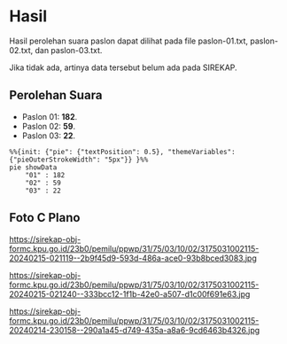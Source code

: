 # Hasil

Hasil perolehan suara paslon dapat dilihat pada file paslon-01.txt, paslon-02.txt, dan paslon-03.txt.

Jika tidak ada, artinya data tersebut belum ada pada SIREKAP.

## Perolehan Suara

 * Paslon 01: **182**.
 * Paslon 02: **59**.
 * Paslon 03: **22**.

```mermaid
%%{init: {"pie": {"textPosition": 0.5}, "themeVariables": {"pieOuterStrokeWidth": "5px"}} }%%
pie showData
    "01" : 182
    "02" : 59
    "03" : 22
```
## Foto C Plano

https://sirekap-obj-formc.kpu.go.id/23b0/pemilu/ppwp/31/75/03/10/02/3175031002115-20240215-021119--2b9f45d9-593d-486a-ace0-93b8bced3083.jpg

https://sirekap-obj-formc.kpu.go.id/23b0/pemilu/ppwp/31/75/03/10/02/3175031002115-20240215-021240--333bcc12-1f1b-42e0-a507-d1c00f691e63.jpg

https://sirekap-obj-formc.kpu.go.id/23b0/pemilu/ppwp/31/75/03/10/02/3175031002115-20240214-230158--290a1a45-d749-435a-a8a6-9cd6463b4326.jpg
